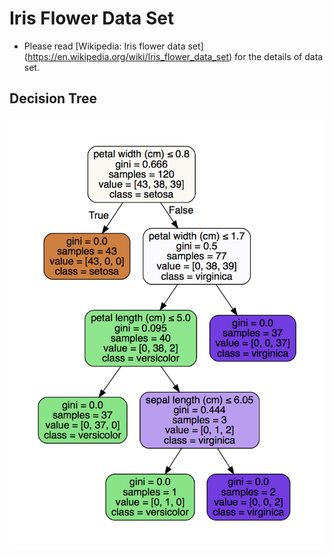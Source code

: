# Iris Flower Data Set

* Please read [Wikipedia: Iris flower data set]
(https://en.wikipedia.org/wiki/Iris_flower_data_set) for the details of data set.

## Decision Tree
![Decision Tree](iris.png)
